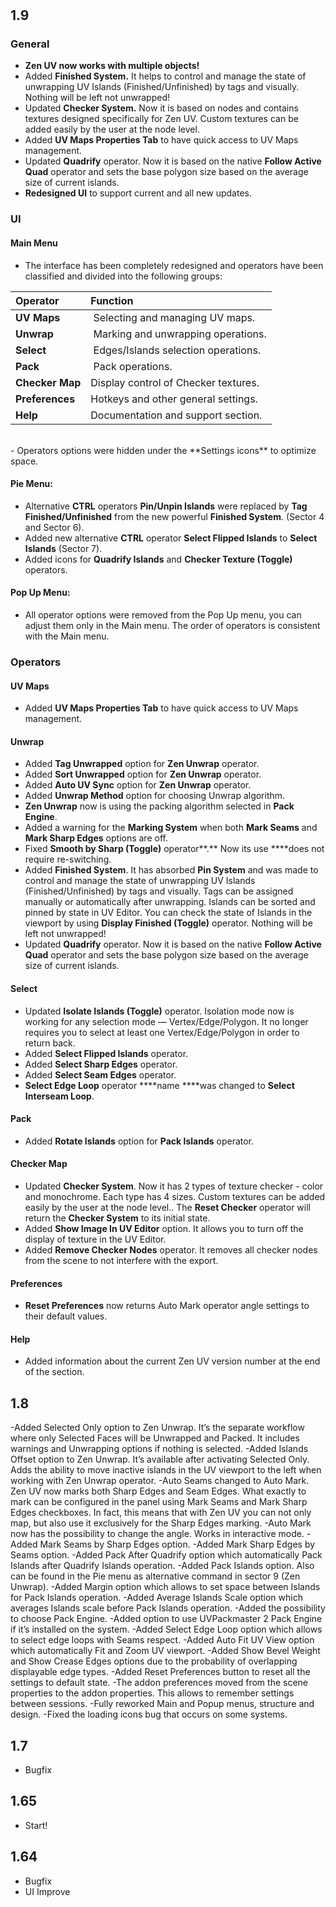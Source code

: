 # 

## 1.9
### General

- **Zen UV now works with multiple objects!**
- Added **Finished System.** It helps to control and manage the state of unwrapping UV Islands (Finished/Unfinished) by tags and visually. Nothing will be left not unwrapped!
- Updated **Checker System.** Now it is based on nodes and contains textures designed specifically for Zen UV. Custom textures can be added easily by the user at the node level.
- Added **UV Maps Properties Tab** to have quick access to UV Maps management.
- Updated **Quadrify** operator. Now it is based on the native **Follow Active Quad** operator and sets the base polygon size based on the average size of current islands.
- **Redesigned UI** to support current and all new updates.

### UI

#### **Main Menu**

- The interface has been completely redesigned and operators have been classified and divided into the following groups:

Operator | Function
:---|:---
    **UV Maps**  |          Selecting and managing UV maps. 
    **Unwrap**    |           Marking and unwrapping operations.
    **Select**   |               Edges/Islands selection operations.
    **Pack**      |               Pack operations.
    **Checker Map**   |   Display control of Checker textures.
    **Preferences**    |     Hotkeys and other general settings.
    **Help**            |        Documentation and support section.

<br>
- Operators options were hidden under the **Settings icons** to optimize space.

#### **Pie Menu:**

- Alternative **CTRL** operators **Pin/Unpin Islands** were replaced by **Tag Finished/Unfinished** from the new powerful **Finished System**. (Sector 4 and Sector 6).
- Added new alternative **CTRL** operator **Select Flipped Islands** to **Select Islands** (Sector 7).
- Added icons for **Quadrify Islands** and **Checker Texture (Toggle)** operators.

#### **Pop Up Menu:**

- All operator options were removed from the Pop Up menu, you can adjust them only in the Main menu. The order of operators is consistent with the Main menu.

### Operators

#### **UV Maps**

- Added **UV Maps Properties Tab** to have quick access to UV Maps management.

#### **Unwrap**

- Added **Tag Unwrapped** option for **Zen Unwrap** operator.
- Added **Sort Unwrapped** option for **Zen Unwrap** operator.
- Added **Auto UV Sync** option for **Zen Unwrap** operator.
- Added **Unwrap Method** option for choosing Unwrap algorithm.
- **Zen Unwrap** now is using the packing algorithm selected in **Pack Engine**.
- Added a warning for the **Marking System** when both **Mark Seams** and **Mark Sharp Edges** options are off.
- Fixed **Smooth by Sharp (Toggle)** operator**.** Now its use ****does not require re-switching.
- Added **Finished System**. It has absorbed **Pin System** and was made to control and manage the state of unwrapping UV Islands (Finished/Unfinished) by tags and visually. Tags can be assigned manually or automatically after unwrapping. Islands can be sorted and pinned by state in UV Editor. You can check the state of Islands in the viewport by using **Display Finished (Toggle)** operator. Nothing will be left not unwrapped!
- Updated **Quadrify** operator. Now it is based on the native **Follow Active Quad** operator and sets the base polygon size based on the average size of current islands.

#### **Select**

- Updated **Isolate Islands (Toggle)** operator. Isolation mode now is working for any selection mode — Vertex/Edge/Polygon. It no longer requires you to select at least one Vertex/Edge/Polygon in order to return back.
- Added **Select Flipped Islands** operator.
- Added **Select Sharp Edges** operator.
- Added **Select Seam Edges** operator.
- **Select Edge Loop** operator ****name ****was changed to **Select Interseam Loop**.

#### **Pack**

- Added **Rotate Islands** option for **Pack Islands** operator.

#### **Checker Map**

- Updated **Checker System**. Now it has 2 types of texture checker - color and monochrome. Each type has 4 sizes. Custom textures can be added easily by the user at the node level.. The **Reset Checker** operator will return the **Checker System** to its initial state.
- Added **Show Image In UV Editor** option. It allows you to turn off the display of texture in the UV Editor.
- Added **Remove Checker Nodes** operator. It removes all checker nodes from the scene to not interfere with the export.

#### **Preferences**

- **Reset Preferences** now returns Auto Mark operator angle settings to their default values.

#### **Help**

- Added information about the current Zen UV version number at the end of the section.

## 1.8
-Added Selected Only option to Zen Unwrap. It’s the separate workflow where only Selected Faces will be Unwrapped and Packed. It includes warnings and Unwrapping options if nothing is selected.
-Added Islands Offset option to Zen Unwrap. It’s available after activating Selected Only. Adds the ability to move inactive islands in the UV viewport to the left when working with Zen Unwrap operator.
-Auto Seams changed to Auto Mark. Zen UV now marks both Sharp Edges and Seam Edges. What exactly to mark can be configured in the panel using Mark Seams and Mark Sharp Edges checkboxes. In fact, this means that with Zen UV you can not only map, but also use it exclusively for the Sharp Edges marking.
-Auto Mark now has the possibility to change the angle. Works in interactive mode.
-Added Mark Seams by Sharp Edges option.
-Added Mark Sharp Edges by Seams option.
-Added Pack After Quadrify option which automatically Pack Islands after Quadrify Islands operation.
-Added Pack Islands option. Also can be found in the Pie menu as alternative command in sector 9 (Zen Unwrap).
-Added Margin option which allows to set space between Islands for Pack Islands operation.
-Added Average Islands Scale option which averages Islands scale before Pack Islands operation.
-Added the possibility to choose Pack Engine.
-Added option to use UVPackmaster 2 Pack Engine if it’s installed on the system.
-Added Select Edge Loop option which allows to select edge loops with Seams respect.
-Added Auto Fit UV View option which automatically Fit and Zoom UV viewport.
-Added Show Bevel Weight and Show Crease Edges options due to the probability of overlapping displayable edge types.
-Added Reset Preferences button to reset all the settings to default state.
-The addon preferences moved from the scene properties to the addon properties. This allows to remember settings between sessions.
-Fully reworked Main and Popup menus, structure and design.
-Fixed the loading icons bug that occurs on some systems.

## 1.7
- Bugfix

## 1.65
- Start!

## 1.64
- Bugfix
- UI Improve